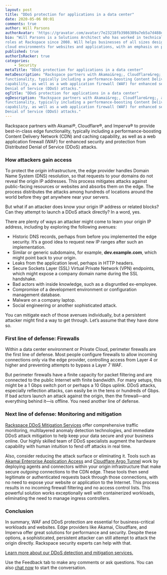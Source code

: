 ```yaml
---
layout: post
title: "DDoS protection for applications in a data center"
date: 2020-05-06 00:01
comments: true
author: Will Parsons
authorAvatar: 'https://gravatar.com/avatar/7e23218fb3986389a7eb5a7d488d6cc1'
bio: "Will Parsons is a Solutions Architect who has worked in technical and customer-facing
roles at Rackspace since 2008. Will helps businesses of all sizes design both dedicated and
cloud environments for websites and applications, with an emphasis on performance and security."
published: true
authorIsRacker: true
categories:
    - Security
metaTitle: "DDoS protection for applications in a data center"
metaDescription: "Rackspace partners with Akamai&reg;, Cloudflare&reg;, and Imperva&reg; to provide best-in-class edge
functionality, typically including a performance-boosting Content Delivery Network (CDN) and caching
capability, as well as a web application firewall (WAF) for enhanced security and protection from Distributed
Denial of Service (DDoS) attacks."
ogTitle: "DDoS protection for applications in a data center"
ogDescription: "Rackspace partners with Akamai&reg;, Cloudflare&reg;, and Imperva&reg; to provide best-in-class edge
functionality, typically including a performance-boosting Content Delivery Network (CDN) and caching
capability, as well as a web application firewall (WAF) for enhanced security and protection from Distributed
Denial of Service (DDoS) attacks."
---
```

 
Rackspace partners with Akamai&reg;, Cloudflare&reg;, and Imperva&reg; to provide best-in-class edge
functionality, typically including a performance-boosting Content Delivery Network (CDN) and caching
capability, as well as a web application firewall (WAF) for enhanced security and protection from Distributed
Denial of Service (DDoS) attacks.

<!-- more -->

### How attackers gain access

To protect the *origin* infrastructure, the edge provider handles Domain Name System (DNS) resolution,
so that requests to your domains do not reveal the origin IP addresses. This process mitigates attacks
against public-facing resources or websites and absorbs them on the edge. The process distributes the attacks
among hundreds of locations around the world before they get anywhere near your servers.

But what if an attacker does know your origin IP address or related blocks?  Can they attempt to launch
a DDoS attack directly? In a word, yes.

There are plenty of ways an attacker might come to learn your origin IP address, including by exploring
the following avenues:

- Historic DNS records, perhaps from before you implemented the edge security.  It’s a good idea to
  request new IP ranges after such an implementation.
- Similar or generic subdomains, for example, **dev.example.com**, which might point back to your origin.
- Leaks from the application level, perhaps in HTTP headers.
- Secure Sockets Layer (SSL) Virtual Private Network (VPN) endpoints, which might expose a company domain
  name during the SSL handshake.
- Bad actors with inside knowledge, such as a disgruntled ex-employee.
- Compromise of a development environment or configuration management database.
- Malware on a company laptop.
- Social engineering or another sophisticated attack.

You can mitigate each of those avenues individually, but a persistent attacker might find a way to get
through. Let’s assume that they have done so.

### First line of defense: Firewalls

Within a data center environment or Private Cloud, perimeter firewalls are the first line of defense. Most people
configure firewalls to allow incoming connections only via the edge provider, controlling access from Layer 4 or
higher and preventing attempts to bypass a Layer 7 WAF.

But perimeter firewalls have a finite capacity for packet filtering and are connected to the public Internet with
finite bandwidth. For many setups, this might be a 1 Gbps switch port or perhaps a 10 Gbps uplink. DDoS attacks,
especially reflection attacks, can easily be in the tens or hundreds of Gbps.  If bad actors launch an attack
against the origin, then the firewall&mdash;and everything behind it&mdash;is offline. You need another line
of defense.

### Next line of defense: Monitoring and mitigation

[Rackspace DDoS Mitigation Services](https://www.rackspace.com/en-gb/security/tools/ddos-mitigation) offer
comprehensive traffic monitoring, multilayered anomaly detection technologies, and immediate DDoS attack
mitigation to help keep your data secure and your business online. Our highly skilled team of DDoS specialists
augment the hardware capability with human intuition to fend off attacks in real time.

Also, consider reducing the attack surface or eliminating it. Tools such as
[Akamai Enterprise Application Access](https://www.akamai.com/uk/en/products/security/enterprise-application-access.jsp)
and [Cloudflare Argo Tunnel](https://www.cloudflare.com/en-gb/products/argo-tunnel/ ) work by deploying agents and
connectors within your origin infrastructure that make secure *outgoing* connections to the CDN edge.  These tools then
send legitimate or authenticated requests back through those connections, with no need to expose your website or
application to the Internet. This process results in no incoming firewall filtering and no access control lists.
This powerful solution works exceptionally well with containerized workloads, eliminating the need to manage ingress
controllers.

### Conclusion

In summary, WAF and DDoS protection are essential for business-critical workloads and websites. Edge providers like Akamai, Cloudflare, and Imperva offer great solutions for performance and security. Despite these options, a sophisticated, persistent attacker can still attempt to attack the origin directly. Rackspace security experts can help with that.

<a class="cta red" id="cta" href="https://www.rackspace.com/en-gb/security/tools/ddos-mitigation">Learn more about our DDoS detection and mitigation services.</a>

Use the Feedback tab to make any comments or ask questions. You can also
[chat now](https://www.rackspace.com/#chat) to start the conversation.
